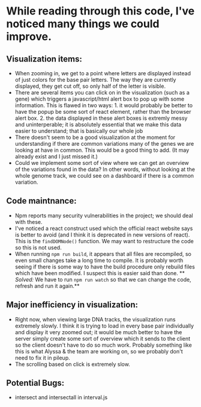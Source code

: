 # While reading through this code, I've noticed many things we could improve.

## Visualization items:
- When zooming in, we get to a point where letters are displayed instead of
just colors for the base pair letters.  The way they are currently displayed, they
get cut off, so only half of the letter is visible.
- There are several items you can click on in the visualization (such as a gene)
which triggers a javascript/html alert box to pop up with some information.  This is flawed
in two ways: 1. it would probably be better to have the popup be some sort of react
element, rather than the browser alert box. 2. the data displayed in these alert boxes
is extremly messy and uninterperable; it is absolutely essential that we make this
data easier to understand; that is basically our whole job
- There doesn't seem to be a good visualization at the moment for understanding if there are
common variations many of the genes we are looking at have in common.  This would be a good
thing to add.  (It may already exist and I just missed it.)
- Could we implement some sort of view where we can get an overview of the variations found
in the data?  In other words, without looking at the whole genome track, we could see on a
dashboard if there is a common variation.

## Code maintnance:
- Npm reports many security vulnerabilities in the project; we should deal with these.
- I've noticed a react construct used which the official react website says is better
to avoid (and I think it is deprecated in new versions of react).  This is the
`findDOMNode()` function.  We may want to restructure the code so this is not used.
- When running `npm run build`, it appears that all files are recompiled, so even small changes take
a long time to compile.  It is probably worth seeing if there is some way to have the build
procedure only rebuild files which have been modified.  I suspect this is easier said than done. ** _Solved:_ We have to run `npm run watch` so that we can change the code, refresh and run it again.**


## Major inefficiency in visualization:
- Right now, when viewing large DNA tracks, the visualization runs extremely slowly.  I think
it is trying to load in every base pair individually and display it very zoomed out; it would be
much better to have the server simply create some sort of overview which it sends to the client
so the client doesn't have to do so much work.  Probably something like this is what Alyssa & the
team are working on, so we probably don't need to fix it in pileup.
- The scrolling based on click is extremely slow. 

## Potential Bugs:
- intersect and intersectall in interval.js
